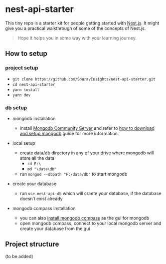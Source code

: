 # nest-api-starter

This tiny repo is a starter kit for people getting started with [Nest.js](https://nestjs.com/). 
It might give you a practical walkthrough of some of the concepts of Nest.js. 

> Hope it helps you in some way with your learning journey.

## How to setup

### project setup
- `git clone https://github.com/SouravInsights/nest-api-starter.git`
- `cd nest-api-starter`
- `yarn install`
- `yarn dev`
### db setup

- mongodb installation
  - install [Mongodb Community Server](https://www.mongodb.com/try/download/community?tck=docs_server) and refer to [how to download and setup mongodb](https://docs.mongodb.com/manual/tutorial/install-mongodb-on-windows/) guide for more information.
- local setup
  - create data/db directory in any of your drive where mongodb will store all the data
    - `cd F:\`
    - `md "\data\db"`
  - run `mongod --dbpath "F:/data/db"` to start mongodb
- create your database
  -  run `use nest-api-db` which will craete your database, if the database doesn’t exist already
  
- mongodb compass installation
  - you can also [install mongodb compass](https://docs.mongodb.com/compass/master/install) as the gui for mongodb
  - open mongodb compass, connect to your local mongodb server and create your database from the gui

## Project structure
(to be added)
